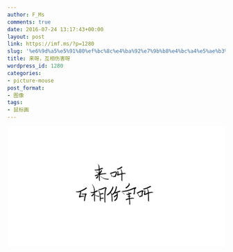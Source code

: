 ```yaml
---
author: F_Ms
comments: true
date: 2016-07-24 13:17:43+00:00
layout: post
link: https://imf.ms/?p=1280
slug: '%e6%9d%a5%e5%91%80%ef%bc%8c%e4%ba%92%e7%9b%b8%e4%bc%a4%e5%ae%b3%e5%91%80'
title: 来呀，互相伤害呀
wordpress_id: 1280
categories:
- picture-mouse
post_format:
- 图像
tags:
- 鼠标画
---
```


![20160724_来呀，互相伤害呀](/img/post/wp/2016/07/20160724_来呀，互相伤害呀.png)
